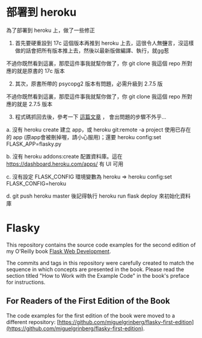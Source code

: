 部署到 heroku
=============
為了部署到 heroku 上，做了一些修正

1) 首先要硬重設到 17c 這個版本再推到 heroku 上去，這很令人無~~鹽~~言，沒這樣做的話會把所有版本推上去，然後以最新版做編譯、執行，就gg惹

不過你既然看到這裏，那麼這件事我就幫你做了，你 git clone 我這個 repo 所對應的就是原書的 17c 版本

2) 其次，原書所帶的 psycopg2 版本有問題，必需升級到 2.7.5 版

不過你既然看到這裏，那麼這件事我就幫你做了，你 git clone 我這個 repo 所對應的就是 2.7.5 版本

3) 程式碼抓回去後，參考一下 [這篇文章](https://devcenter.heroku.com/articles/git) ， 會出問題的步驟不外乎…

a. 沒有 heroku create 建立 app，或 heroku git:remote -a project 使用已存在的 app (原app會被刪掉喔，請小心服用)；還要 heroku config:set FLASK_APP=flasky.py

b. 沒有 heroku addons:create 配置資料庫。這在 https://dashboard.heroku.com/apps/ 有 UI 可用

c. 沒有設定 FLASK_CONFIG 環境變數為 heroku => heroku config:set FLASK_CONFIG=heroku

d. git push heroku master 後記得執行 heroku run flask deploy 來初始化資料庫

Flasky
======

This repository contains the source code examples for the second edition of my O'Reilly book [Flask Web Development](http://www.flaskbook.com).

The commits and tags in this repository were carefully created to match the sequence in which concepts are presented in the book. Please read the section titled "How to Work with the Example Code" in the book's preface for instructions.

For Readers of the First Edition of the Book
--------------------------------------------

The code examples for the first edition of the book were moved to a different repository: [https://github.com/miguelgrinberg/flasky-first-edition](https://github.com/miguelgrinberg/flasky-first-edition).
